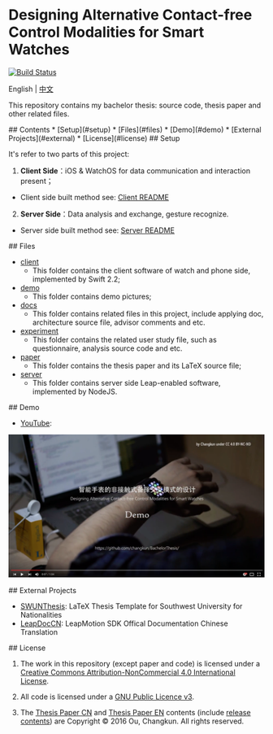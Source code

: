 # Designing Alternative Contact-free Control Modalities for Smart Watches

[![Build Status](https://travis-ci.com/changkun/BachelorThesis.svg?token=wRf5KPUizYFaNxwsZRsv&branch=master)](https://travis-ci.com/changkun/BachelorThesis)

English | [中文](./README-cn.md)

This repository contains my bachelor thesis: source code, thesis paper and other related files.

<a name="index"/>
## Contents
* [Setup](#setup)
* [Files](#files)
* [Demo](#demo)
* [External Projects](#external)
* [License](#license)

<a name="setup"/>
## Setup

It's refer to two parts of this project:

1. **Client Side**：iOS & WatchOS for data communication and interaction present；
  - Client side built method see: [Client README](./client/README.md)
2. **Server Side**：Data analysis and exchange, gesture recognize.
  - Server side built method see: [Server README](./server/README.md)

<a name="files"/>
## Files

* [client](./client) 
  - This folder contains the client software  of watch and phone side, implemented by Swift 2.2;
* [demo](./demo)
  - This folder contains demo pictures;
* [docs](./desktop) 
  - This folder contains related files in this project, include applying doc, architecture source file, advisor comments and etc.
* [experiment](./experiment) 
  - This folder contains the related user study file, such as questionnaire, analysis source code and etc.
* [paper](./paper) 
  - This folder contains the thesis paper and its LaTeX source file;
* [server](./server) 
  - This folder contains server side Leap-enabled software, implemented by NodeJS.

<a name="demo"/>
## Demo

* [YouTube](https://www.youtube.com/watch?v=C2-5z7pIv98&list=PLwUqqMt5en7c2QaQ_DkuvZm9dGTz6RjRM):

[![ScreenShot](./demo/screenshot.png)](https://www.youtube.com/watch?v=C2-5z7pIv98&list=PLwUqqMt5en7c2QaQ_DkuvZm9dGTz6RjRM)

<a name="external"/>
## External Projects


* [SWUNThesis](https://github.com/changkun/SWUNThesis): LaTeX Thesis Template for Southwest University for Nationalities
* [LeapDocCN](https://github.com/changkun/LeapDocCN): LeapMotion SDK Offical Documentation Chinese Translation

<a name="license"/>
## License

1. The work in this repository (except paper and code) is licensed under a <a rel="license" href="http://creativecommons.org/licenses/by-nc/4.0/">Creative Commons Attribution-NonCommercial 4.0 International License</a>.

2. All code is licensed under a [GNU Public Licence v3](./LICENSE).

3. The [Thesis Paper CN](./paper/main-cn.pdf) and [Thesis Paper EN](./paper/main-en.pdf) contents (include [release contents](./paper/release/)) are Copyright © 2016 Ou, Changkun. All rights reserved.
